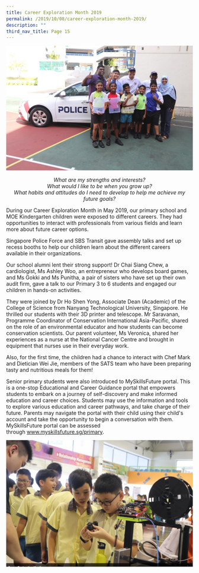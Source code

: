```yaml
---
title: Career Exploration Month 2019
permalink: /2019/10/08/career-exploration-month-2019/
description: ""
third_nav_title: Page 15
---
```

<img src="/images/Career-1024x683.jpg">
<p style="text-align: center;"><em>What are my strengths and interests?</em><br><em>What would I like to be when you grow up?</em><br><em>What habits and attitudes do I need to develop to help me achieve my future goals?</em></p>
<p>During our Career Exploration Month in May 2019, our primary school and MOE Kindergarten children were exposed to different careers. They had opportunities to interact with professionals from various fields and learn more about future career options.</p>
<p>Singapore Police Force and SBS Transit gave assembly talks and set up recess booths to help our children learn about the different careers available in their organizations.</p>
<p>Our school alumni lent their strong support! Dr Chai Siang Chew, a cardiologist, Ms Ashley Woo, an entrepreneur who develops board games, and Ms Gokki and Ms Punitha, a pair of sisters who have set up their own audit firm, gave a talk to our Primary 3 to 6 students and engaged our children in hands-on activities.</p>
<p>They were joined by Dr Ho Shen Yong, Associate Dean (Academic) of the College of Science from Nanyang Technological University, Singapore. He thrilled our students with their 3D printer and telescope. Mr Saravanan, Programme Coordinator of Conservation International Asia-Pacific, shared on the role of an environmental educator and how students can become conservation scientists. Our parent volunteer, Ms Veronica, shared her experiences as a nurse at the National Cancer Centre and brought in equipment that nurses use in their everyday work.</p>
<p>Also, for the first time, the children had a chance to interact with Chef Mark and Dietician Wei Jie, members of the SATS team who have been preparing tasty and nutritious meals for them!</p>
<p>Senior primary students were also introduced to MySkillsFuture portal. This is a one-stop Educational and Career Guidance portal that empowers students to embark on a journey of self-discovery and make informed education and career choices. Students may use the information and tools to explore various education and career pathways, and take charge of their future. Parents may navigate the portal with their child using their child's account and take the opportunity to begin a conversation with them. MySkillsFuture portal can be assessed through&nbsp;<a href="http://www.myskillsfuture.sg/primary">www.myskillsfuture.sg/primary</a>.</p>
<img src="/images/Capture-2-1024x693.png">